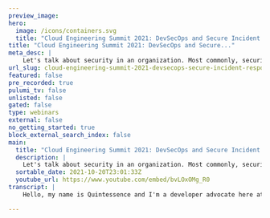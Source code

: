 ```yaml
---
preview_image:
hero:
  image: /icons/containers.svg
  title: "Cloud Engineering Summit 2021: DevSecOps and Secure Incident Response"
title: "Cloud Engineering Summit 2021: DevSecOps and Secure..."
meta_desc: |
    Let's talk about security in an organization. Most commonly, security sits at or after the last phase of the software development life cycle (SDLC)...
url_slug: cloud-engineering-summit-2021-devsecops-secure-incident-response
featured: false
pre_recorded: true
pulumi_tv: false
unlisted: false
gated: false
type: webinars
external: false
no_getting_started: true
block_external_search_index: false
main:
  title: "Cloud Engineering Summit 2021: DevSecOps and Secure Incident Response"
  description: |
    Let's talk about security in an organization. Most commonly, security sits at or after the last phase of the software development life cycle (SDLC) and can make or break the decision to release into production. Unfortunately, waiting on such decisive feedback until after something has been built frequently results in needing to make changes after it's been marked as 'complete', which is costly and inefficient.   Instead, let's learn from how we created shorter development cycles - instead of making Big Decisions at the very end, make smaller, iterative decisions throughout the entire journey that are easier to implement or reverse.   One way to do that is by implementing DevSecOps, which adjusts development, operations, and security workflows so that security decisions are made on smaller scales at every phase of the SDLC. As with development and operations, even with preparation, there can still be incidents - in this case, security incidents - so I'll also be reviewing our 14-Step Secure Incident Response process, including the what and why of each step.  Talk By: Quintessence Anx  0:00 Introduction 0:03 Cloud Engineering Summit 3:04 What is DevSecOps? 3:07 DevSecOps stands for development, security, and operations. DevSecOps seeks to integrate security across the SDLC and streamline the workflows between dev, sec, and ops. 3:52 The Secure SDLC + Shifting Left 7:10 How? 7:18 Cultural Support 8:27 Exec Buy-in 9:23 Never trick staff, ever. 11:00 Training 12:15 Full Service Ownership 12:48 Capture the Flag 13:25 Threat Modeling 14:41 Stop the attack in progress 14:54 Cut off the attack vector 15:19 Assemble the response team 15:57 Isolate the affected instances 16:07 Identify timeline of the attack 16:42 Identify compromised data 16:48 Assess risk to other systems 17:11 Assess risk of re-attack 17:25 Apply additional mitigations, additions to monitoring, etc. 17:52 Forensic analysis of compromised systems 18:16 Internal communication 19:52 Involve law enforcement 20:34 External communication
  sortable_date: 2021-10-20T23:01:33Z
  youtube_url: https://www.youtube.com/embed/bvLOxOMg_R0
transcript: |
    Hello, my name is Quintessence and I'm a developer advocate here at page duty and I'm gonna be talking to you about DEV setups and secure incident response. Most of my slides are very text light intentionally, but any slide that has resources that I'm directly linking to will have this handy little link icon and then I'll be linking to the entire page at the end of my presentation. Let's take a look at how software requests are handled. Now, probably looks really familiar. You have either a feature or a bug fix or something coming into a queue. So someone's doing a submission process of some kind it gets entered in and then it gets triaged for where it's going to be worked and when and it enters into a very familiar life cycle. So we start the planning, we do some design, we start producing some code, do some tests and so forth. But right towards the end of that life cycle, we vault it over the wall to security and this is what happens when we in the normal process and the now process when we start saying, OK, well, we're done. So we're going to have security review it and see if there are any issues that come up. And because they're towards the end, usually there are. And what ends up happening is you get this volley procedure where you go through the entire loop again, you get through the detesting et cetera for anything that they kick back, you kick it over, there might be new things introduced, so they kick it back, back and forth and this introduced a lot of frustrations on both sides. So on the one side, on the Dev, and or side, you usually have something that at least in your mind you've conceptualized as done by some definition of done. And what you may not realize is you're probably expecting when you send things over to security that they're kind of kind of check a box and be like, yes, complete and everybody goes out and has coffee or whatever you're going to do when you're done with whatever work, massive work you've just completed. But unfortunately, because they haven't seen it, you rarely get that done. And what ends up happening is when they send things back to you that you've kind of internally felt, uh, is done and they say it's not done. You're, you're like, what, what do you mean? It's not done, it's done really well on their side, they feel like they could have told you sooner if they had been asked sooner, right? Because depending on what they find, it might have been something as early as in the design. It might be a dependency that was chosen. It might be an image that wasn't scanned, something like that and they would have been able to provide more feedback if they had been asked. And so there's a lot of frustration here and this probably starts to sound a little familiar to frustration that a lot of groups, specifically Devan had some years ago that we actually tried to resolve with Devon Ops, right? There's a lot of fiction between these two groups because they needed to work together. But their work flows were not combined in a way that was helpful to them and kind of getting ahead of myself a little bit here if we start to think about security, needing to work with Devins, kind of in a similar way. What can we introduce to make these workflows streamline and the answer? And what I'll be talking about today is DEA Ops and what is Desa S DEA stands for development, security and operations. And it seeks to integrate the security across the software development life cycle and streamline, the workflow of these three groups and to be very specific DEV SU S is not a few things, it is not replacing security with development or operations or expecting development or operations to become security specialists or expecting security specialists to become development or operations. And that's a mouthful but succinctly and kind of what I indicated before what we're really trying to do is do for development, security and operations. What devops did for development and operations and the way that we do this is by a couple of mechanisms, secure software development life cycle via shifting left, which is a phrase that you probably have heard a few times before. Now, the idea with the entire process is to break down the barriers between these groups. So similar to before you had a DEV silo and an app silo and that was not ideal. And now you have a streamlined workflow. So now we have DEV and apps kind of in a silo together now and security outside in their own silo. And when you start to look through the entire um streamline work process, it looks a little like this, a very simplified diagram and you'll notice something a little bit different here. When we're looking at DEV and apps, when you unify their workflow, it really just kind of comes together in the middle, right? So you still have a very strongly dev heavy side and a strong os heavy side. But we're looking at security, it actually needs to hug the phases across that life cycle. If you want to be a little more prescriptive here is one example of a secure development life cycle and just to be very, very, very clear, this is one example, right? Yours may look different, somebody else's might look different from yours. Everyone has different requirements but I really wanted to show something that was a little more specific than this, this specific um secure software development life cycle actually comes from the six pillars of DEV ops. And you can see here there are different activities to be done at every phase. So you have things in secure design coding, you have testing, you can do things in your C I CD pipeline that are security centric as well as in your deployment phase, as well run time and monitoring. And to look a few of these, you have the secure architecture and design threat modeling was on there, which is an activity that I'll talk about in a minute. So I won't, I won't get to have myself there, but we also have the SAT and DAS testing which are static and dynamic application, security testing. Some of these can be automated. Some of these really cannot be due to their duration. You can also have scanning of images and dependencies to make sure that they're not introducing vulnerabilities that you weren't aware of buzzing, which tests your input. So if you have an application where you have a form, if it's requiring, let's say a date and you put in a binary, does it crash? Does it try and run it? Who knows? Right. So all these things are things that security can do and you'll want to work with them to see what needs to be done with whatever products or services you're building and just really quickly, the reason we call the shifting left, you look at this type of diagram, shift lift just means do earlier. You can see as we go leftwards and a diagram that's left to right. That just means we're doing it earlier all the way at the beginning of the design phase, something that's very important and I cannot stress this enough, do not try and do this yourself from scratch, starting from zero will be a very painful experience. Even if you have some pretty experienced security people on your team. There are, there's a ton of information available online. There are frameworks you can work from, you do not need to implement the frameworks line by line unless there is another requirement industry or otherwise requiring you to do so. But what you can do is take a look at these frameworks and figure out what works for you. So that again, you're not starting from zero, you're starting from somewhere and some common frameworks for this are the B ID and Sam and links for these are provided at the end. So I'm not going to belabor this too much. Just wanted to be very clear that again, you don't have to start from scratch. You can work with your team and you can work with others to get more information. Now, let's talk about the how because when you're thinking about doing a cultural initiative, you're gonna make changes into your organization, you're gonna lean in on that sweet, sweet cultural support, which means that you're gonna have to work with humans, which is always an interesting time. And when you're thinking about humans, you need to keep track of who you're working with, right? Because you have the humans that are going to do the implementation, people who are actually gonna be practicing the cultural values and who are making the changes, people who write the code for example, and the people who make the decisions and do broader strategy. And one common analogy we see in the space about things like this is the blunt end and the sharp end or the pointy end. If you want to say sticking with the pointy end, I really just wanted to quote game of Thrones for you is really what it gets down to. OK. But for the sharp end, you have the high risk, low power and these are the people writing the code or doing the bills or, or whatever their task is. And what that means is that they're doing the implementation, but they're not making the decision in the broader sense. Whereas at the opposite end, you have the blunt end, it's kind of guiding the sphere, the sphere to say it more correctly. And what that means is they're not doing the implementation. So they probably don't even know what the code base looks like, but they do know what they want. And this is usually the higher levels, the execs or the managers and so on and long winded, it's all about getting exec buy in. So if you need to make this type of cultural change and you need to start integrating security into your life cycle, you need to make sure that you're talking to the different management or exec layers so that you can get their approval because they're the ones with N A power. Also, they're the ones that are going to be approving things like um when you're, when you're planning out and staging out work, if they're expecting to see a certain return on that work or a certain number of features being produced or, or whatever they're measuring or looking at, they're going to see fewer of those when you're spending time on training and changing the way that you're making that work flow. And so what you want to be able to communicate to them is this is what we're intending to do. This is why you'll see this short term. I'm gonna say loss, it's not really a loss, it's just going to be a reduced velocity. And then you're going to explain the longer term benefits is a gained velocity but also more secure product, increased trust and so on. Going into the I CS, we want to talk a minute about not tricking staff. This is actually a policy we have here at pager duty. Common example, most common example is fishing emails. So if you think about it, when you have internal companies that send out fishing emails, usually the way this works is they send out an approved one and if you click it, you either get an email that says gotcha or you get signed up for training or both. And it's not necessarily too huge a deal unless your organization makes it so. But what it does do is it trains people not to reach out to security. If there are other problems, if they click on something or if they notice a vulnerability on their machine or something, because you've kind of trained this expectation that the issue won't be solved or won't be solved immediately and said it's going to be kind of pivoted and you're gonna have to do these other things and they're kind of punishment oriented and what you kind of want to do instead is teach people how to recognize the exploits instead of punishing them for falling for them. Because really with how, how many people are online and how many things that we get like over the course of the pandemic. Since I'm picking on fishing emails right now, there are people sending out fishing emails about stimulus checks and COVID vaccines and all sorts of things that are really predatory because fishing emails are predatory. But when you have the security organization kind of mirroring that that's the mindset that the rest of the staff is gonna get, especially if they're not really adjacent to security at all. What you can do instead is teach them how to recognize them and what this will do is teach them to kind of trust you as a trusted advisor kind of all. And they will start to reach out to you when you start to teach them about other things. And speaking of all that teaching, you want to make sure you're doing trainings, a lot of us have probably attended mass market security trainings of one flavor or another. And they are still useful just to be clear. Right. It's better to have something rather than nothing, but it's also not very tailored. So you might find yourself in one of these mass market trainings where you're getting trained a lot on one specific topic. Maybe it's setting up M fa maybe it's a fishing email thing, maybe it's don't download attachments, whatever it is and you get this really heavy training, but it doesn't actually touch on things where you personally or your staff collectively are weak. And what can really help with that is if you have a security team that's able and has enough staff to maintain this, they can actually look to see where are people strong, where are people weak. You can customize a training to actually kind of be very light, light touch on the things that people find easy and dive deeper into things that people find hard relevant into this. You'll notice that there's a little link in the corner. We actually have um our kind of sanitized version of our internal security training up on our website under the Apache two license. So kind of going into that, please don't start from scratch. You can also clone this brand, this update it, make it fit your own organization and et cetera. And in fact, we strongly encourage you to do so, something else that we like to talk about on the security side is full service ownership. So briefly, full service ownership is when you own the life cycle of a service you're working on. What can help. In this case is if you have security on a security relevant service. Quick example, if you're using has a core vat something like that and they can maintain that service and production and what that will allow them to do is get some visibility into why DEV and or s are sending requests to them the way that they are because they'll start to know what expectations are coming down on those teams and can start to anticipate them, something that can help development and our operations get more security conscious or games like capture the flag. And the idea here is you might have like a file in the root directory and the contents of the file are the flag, the digital flag. And so you need to be able to access that file without doing something simple, like just switching to root user, you need to actually do something like a privilege escalation or whatever the exercise calls for to capture the flag. Now, the goal of this is to actually increase how security you, where you are so that you can start to understand whether or not an exploit is easy or difficult to do. And then you can keep that in mind when you're writing your code threat modeling is something that all groups can do together. And in fact, you might actually want to include product as well because they're gonna also need some security awareness or some awareness into how the product is being developed. And the idea is that this group sits together and when there's, let's say a feature or a major upgrade or a major fix that's happening, you start to model out what risk it introduced and how it introduced it. So if you're gonna start switching from an external payment platform to an internal one, and now you're going to be holding, you know, payment information, what does that introduce? How are you designing it? And so this threat modeling exercise can really help because there's gonna be massive cross team collaboration here. And of course, once you go through all of these things, you'll never have another security and sin again. Just kidding. And because you will have security incidents because it's about minimizing them and making sure that they're not as severe rather than eliminating them. Although that is also a goal, I want to review our secure incident response process and this is our 14 step generalized process that we do here at page duty. The steps may be a little bit different for you depending on the type of incident and their order. But let's go through these one by one. So the first thing you want to do is stop the attack in progress. So for example, if someone has gotten behind a firewall, if that's the case, you want to make sure that you cut off their access and stop whatever they're doing, stop the download, stop whatever they're reading, then you want to cut off the attack factor. So if there's a compromise token or, or whatever, you want to make sure you do that rotation as quickly as possible. An analogy for this is if someone broke into a house, your first step is to physically remove them. And then the second step is to lock doors and windows and stuff. So they cannot get back in at least not via the same route. And so that's what we're doing with these two steps, we're getting them out and then preventing reentry. At this point, you're going to assemble the response team. Now, this is a little different from a nonsecurity incident because if you recall a more standard or a nonsecurity, incident response processes to assemble first, sometimes even to determine who owns, who owns that incident or owns that service that is not the case here because unlike a traditional like outage or latency data could be read, copied, compromised in some way, you really need to cut that off first before you start to assemble people. That said the caveat here is if it's not a quick fix, you want to assemble people to cut off, right to cut off access. So make sure you choose whatever is appropriate to the situation. Once you're there, you want to isolate any affected instances, servers, incidents V MS, databases or whatever is being touched at the time. And then you'll want to work on the timeline of the attack. So the attack, as you see it today might be longer than it appears. So it might be longer than the five minutes that this has been going on or however long this has been going on. If you, for example, have discovered that the cause of whatever is happening is a vulnerability or a CV E that's been introduced in your environment, they could have been using that vulnerability for a long time, an hour or a month or more, depending again on the timeline. So you need to start working through and see how long they either definitely had access and or possibly had access, then you need if there is a data breach to identify compromised data and assess the risk to other systems. So the idea between these two steps is if you know that they were copying data of a very specific table. But if they had access to that table, let's say to another one that's on in the same space or in the same scheme or, or whatever they're doing, then they can actually be copying that or have at least read that. So that would be a risk to that other system, the other set of data. And so when you're at this phase, you're also going to be assessing the risk of reatta. Again, if some vulnerability was introduced into your system, if it's not something you can personally patch or fix that changes, how likely it is for it to be exploited. Again, we also want to apply any additional mitigations, additions to monitoring, et cetera. And this is super important if you were notified by like a human response rather than your monitoring system. So let's say that you just happened to notice a massive data copy or something like that, but no monitors went off for that case. You'll want to make sure that you update those monitors to handle whatever threshold you think are appropriate and check for, you know, logins that don't make sense and so forth, you'll also want to make sure you do a forensic analysis of compromise and steps. So earlier, if you had a data breach, you would have put everything in read on mode and kind of locked it down so that there could have been no other changes. And now you're going to be looking at to see now that nothing's been changed. Do some forensics, you may need a third party for this to see what actually has been happening. If anything was it just copied, was it changed? What went on here now towards the end? And only if necessary is when you send out an internal communication. And this is very intentionally towards the end of the incident. And another difference from a nonsecurity incident, you may recall that we recommend that in a nonsecurity incident, you're sending out every updates every 30 ish minutes because people are anxious wanting to know what's happening, you know, aws and such, they have whole Twitter pages and pages devoted to this where you're sending out communications that say, you know, there's still an outage, we're still working on it, rebooting cluster communicating whatever is relevant, right? You don't want to do this for a security incident for a couple of reasons. One, you don't really alleviate anyone's anxiety by saying someone's still copying the data. We don't know why every 30 minutes. But the other thing is you don't really have to give anybody, give anyone anything to do, right? So you're not telling them, OK, you're this data is compromised because you don't necessarily know yet. If you're doing it throughout the course of the incident, it's entirely possible that you get to the end of the resolution phase and there's nothing that anyone needs to do. They might not need to be notified, there might not have been a data breach, et cetera. So, extra communication isn't ideal in that case. And the other thing to be aware of is if you're not sure and until you are sure where that attack is coming from, it could be coming from internal, you never know. So one of the people I spoke with while building this presentation said that he likes to assume worst case at the start before you get everything locked down. But then every once everything is like cut off and getting ready to be analyzed and looked at you want to assume best intent because usually, especially if it's internal, people don't mean to trip whatever alarm they've tripped, they just weren't aware in the more spare cases, especially if there's any external or any sort of compromised personal data, you might need to involve law enforcement. You might have a requirement for this regardless. So if you do this is the stuff you do it. When you have all the information in one place, you also want to make sure you reach out to any external parties that may have been used as attack factors. This is only if you have the appropriate contact, don't send it to their Hello app. It'll look like spam the previous slide, right? Make sure you know who you're contacting on their security team. If you don't, you might want to let law enforcement proxy that for you. But for example, if you have like a public computer at a university or a library that was used to attack yours. That institution does need to know because now it's a security incident for them. And at this point and again, only if necessary is when you set up the external coms, the customer communications, we've all gotten those emails where payment information compromised data breach here, you do not have to do anything slash the data was anonymized or whatever they need to communicate. And this is really just what data was compromised, what data was not compromised. And if you need to do anything and just as a quick recap, here are the 14 steps. So if you want to screen cap a slide, this is a good one and all the references with those little links. So the training, the s guide that this is based on the security incident response page, all those frameworks I mentioned and so forth are all on this page. And with that, I hope you're having an amazing conference and I will be around for questions. Have a great rest of your day.

---
```

